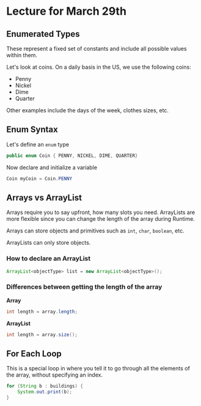 # Lecture for March 29th 

## Enumerated Types

These represent a fixed set of constants and include all possible values within them.

Let's look at coins. On a daily basis in the US, we use the following coins:

- Penny
- Nickel
- Dime
- Quarter

Other examples include the days of the week, clothes sizes, etc.

## Enum Syntax

Let's define an `enum` type

```java
public enum Coin { PENNY, NICKEL, DIME, QUARTER}
```

Now declare and initialize a variable

```java
Coin myCoin = Coin.PENNY
```

## Arrays vs ArrayList

Arrays require you to say upfront, how many slots you need. ArrayLists are more flexible since you can change the length of the array during Runtime. 

Arrays can store objects and primitives such as `int`, `char`, `boolean`, etc.

ArrayLists can only store objects.

### How to declare an ArrayList

```java
ArrayList<objectType> list = new ArrayList<objectType>();
```

### Differences between getting the length of the array

**Array**

```java
int length = array.length;
```

**ArrayList**

```java
int length = array.size();
```

## For Each Loop

This is a special loop in where you tell it to go through all the elements of the array, without specifying an index.

```java
for (String b : buildings) {
    System.out.print(b);
}
```

